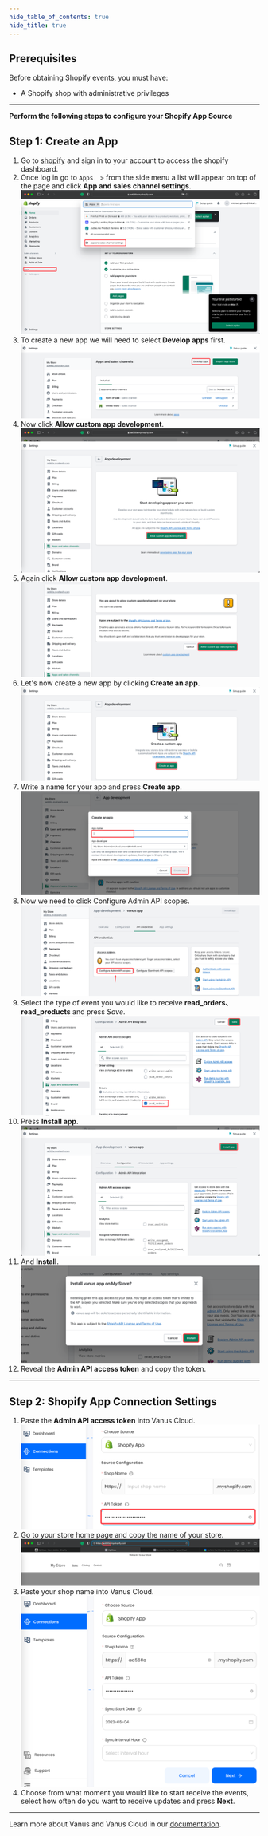 ```yaml
--- 
hide_table_of_contents: true
hide_title: true
---
```


## Prerequisites

Before obtaining Shopify events, you must have:

- A Shopify shop with administrative privileges 

---

**Perform the following steps to configure your Shopify App Source**

## Step 1: Create an App
1. Go to [shopify](https://shopify.com) and sign in to your account to access the shopify dashboard.
2. Once log in go to `Apps  >` from the side menu a list will appear on top of the page and click **App and sales channel settings**.
![](images/img.png)
3. To create a new app we will need to select **Develop apps** first.
![](images/img_1.png)
4. Now click **Allow custom app development**.
![](images/img_2.png)
5. Again click **Allow custom app development**.
![](images/img_3.png)
6. Let's now create a new app by clicking **Create an app**.
![](images/img_4.png)
7. Write a name for your app and press **Create app**.
![](images/img_5.png)
8. Now we need to click Configure Admin API scopes.
![](images/img_6.png)
9. Select the type of event you would like to receive **read_orders、read_products** and press *Save*.
![](images/img_7.png)
10. Press **Install app**.
![](images/img_8.png)
11. And **Install**.
![](images/img_9.png)
12. Reveal the **Admin API access token** and copy the token.

---

## Step 2: Shopify App Connection Settings
1. Paste the **Admin API access token** into Vanus Cloud.
![](images/img_11.png)
2. Go to your store home page and copy the name of your store.
![](images/img_12.png)
3. Paste your shop name into Vanus Cloud.
![](images/img_13.png)
4. Choose from what moment you would like to start receive the events,
    select how often do you want to receive updates and press **Next**.

---

Learn more about Vanus and Vanus Cloud in our [documentation](https://docs.vanus.ai).